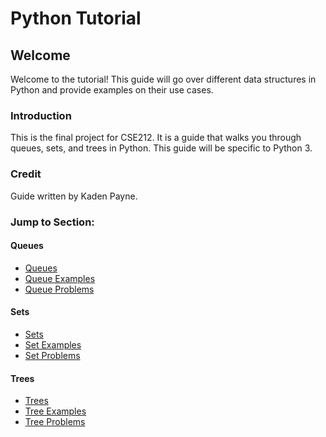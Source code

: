# Python Tutorial

## Welcome
Welcome to the tutorial! This guide will go over different data structures in Python and provide examples on their use cases.
### Introduction

This is the final project for CSE212. It is a guide that walks you through queues, sets, and trees in Python. This guide will be specific to Python 3.


### Credit 
<!--  Keep if needed -->
Guide written by Kaden Payne.

### Jump to Section:


#### Queues
* [Queues](./Queues.md)
* [Queue Examples](./queueExample.py)
* [Queue  Problems](./queueProblem.py)

#### Sets
* [Sets](./Sets.md)
* [Set Examples](./setExample.py)
* [Set  Problems](./setProblem.py)

#### Trees
* [Trees](./Trees.md)
* [Tree Examples](./treeExample.py)
* [Tree Problems](./treeProblem.py)